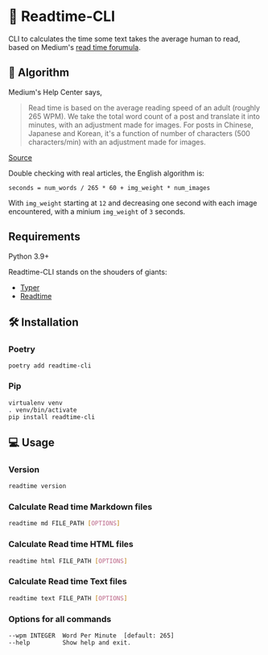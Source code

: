 # 📖 Readtime-CLI

CLI to calculates the time some text takes the average human to read, based on Medium's [read time forumula](https://help.medium.com/hc/en-us/articles/214991667-Read-time).


## 🧮 Algorithm

Medium's Help Center says,

> Read time is based on the average reading speed of an adult (roughly 265 WPM). We take the total word count of a post and translate it into minutes, with an adjustment made for images. For posts in Chinese, Japanese and Korean, it's a function of number of characters (500 characters/min) with an adjustment made for images.

[Source](https://help.medium.com/hc/en-us/articles/214991667-Read-time)

Double checking with real articles, the English algorithm is:

    seconds = num_words / 265 * 60 + img_weight * num_images

With `img_weight` starting at `12` and decreasing one second with each image encountered, with a minium `img_weight` of `3` seconds.


## Requirements

Python 3.9+

Readtime-CLI stands on the shouders of giants:

* [Typer](https://github.com/tiangolo/typer)
* [Readtime](https://github.com/alanhamlett/readtime)


## 🛠 Installation

### Poetry

    poetry add readtime-cli

### Pip

    virtualenv venv
    . venv/bin/activate
    pip install readtime-cli


## 💻 Usage


### Version

```sh
readtime version
```

### Calculate Read time Markdown files

```sh
readtime md FILE_PATH [OPTIONS]
```

### Calculate Read time HTML files

```sh
readtime html FILE_PATH [OPTIONS]
```

### Calculate Read time Text files

```sh
readtime text FILE_PATH [OPTIONS]
```

### Options for all commands

    --wpm INTEGER  Word Per Minute  [default: 265]
    --help         Show help and exit.
